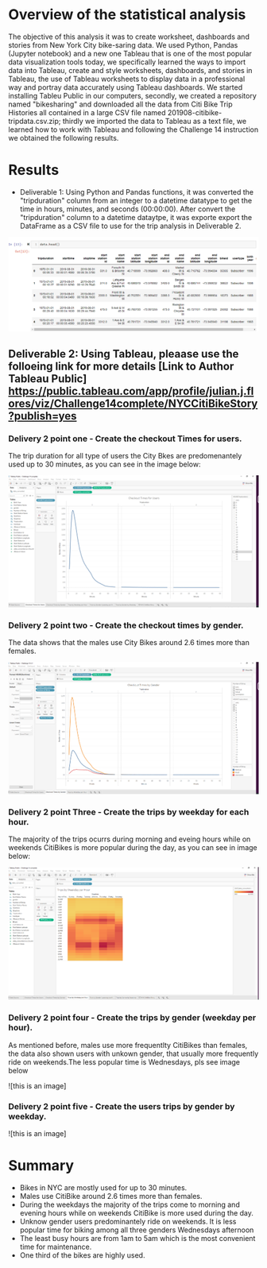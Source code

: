 # Overview of the statistical analysis
The objective of this analysis it was to create worksheet, dashboards and stories from New York City bike-saring data.
We used Python, Pandas (Jupyter notebook) and a new one Tableau that is one of the most popular data visualization tools today, we specifically learned the ways to import data into Tableau, create and style worksheets, dashboards, and stories in Tableau, the use of Tableau worksheets to display data in a professional way and portray data accurately using Tableau dashboards.
We started installing Tableu Public in our computers, secondly, we created a repository named "bikesharing" and downloaded all the data from Citi Bike Trip Histories all contained in a large CSV file named 201908-citibike-tripdata.csv.zip; thirdly we imported the data to Tableau as a text file, we learned how to work with Tableau and following the Challenge 14 instruction we obtained the following results.
# Results
* Deliverable 1: Using Python and Pandas functions, it was converted the "tripduration" column from an integer to a datetime datatype to get the time in hours, minutes, and seconds (00:00:00). After  convert the "tripduration" column to a datetime dataytpe, it was exporte export the DataFrame as a CSV file to use for the trip analysis in Deliverable 2.

![this is an image](https://github.com/JJF1962/bikesharing/blob/main/Resources/Deliverable%201%20Trip%20duration%20to%20a%20dataframe%20format%20Deliverable%201.PNG)

## Deliverable 2:  Using Tableau, pleaase use the folloeing link for more details  [Link to Author Tableau Public] https://public.tableau.com/app/profile/julian.j.flores/viz/Challenge14complete/NYCCitiBikeStory?publish=yes

### Delivery 2 point one - Create the checkout Times for users.
The trip duration for all type of users  the City Bkes are predomenantely used up to 30 minutes, as you can see in the image below:

![this is an image](https://github.com/JJF1962/bikesharing/blob/main/Resources/Checkout%20Times%20for%20Users.PNG)


### Delivery 2 point two - Create the checkout times by gender.
The data shows that the males use City Bikes around 2.6 times more than females.

![this is an image](https://github.com/JJF1962/bikesharing/blob/main/Resources/Checlout%20Times%20By%20Gender.PNG)

### Delivery 2 point Three - Create the trips by weekday for each hour.
The majority of the trips ocurrs during morning and eveing hours while on weekends CitiBikes is more popular during the day, as you can see in image below:

![this is an image](https://github.com/JJF1962/bikesharing/blob/main/Resources/Trip%20by%20Weekday%20per%20Hour.PNG)


### Delivery 2 point four - Create the trips by gender (weekday per hour).
As mentioned before, males use more frequentlty CitiBikes than females, the data also shown users with unkown gender, that usually more frequently ride on weekends.The less popular time is Wednesdays, pls see image below


![this is an image]

### Delivery 2 point five -  Create the users trips by gender by weekday.

![this is an image]

# Summary
* Bikes in NYC are mostly used for up to 30 minutes.
* Males use CitiBike around 2.6 times more than females.
* During the  weekdays the majority of the trips come to morning and evening hours while on weekends CitiBike is more used during the day.
* Unknow gender users predominantely ride on weekends. It is less popular time for biking among all three genders Wednesdays afternoon
* The least busy hours are from 1am to 5am which is the most convenient time for maintenance.
* One third of the bikes are highly used. 

